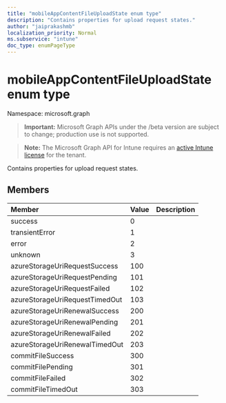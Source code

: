 ```yaml
---
title: "mobileAppContentFileUploadState enum type"
description: "Contains properties for upload request states."
author: "jaiprakashmb"
localization_priority: Normal
ms.subservice: "intune"
doc_type: enumPageType
---
```


# mobileAppContentFileUploadState enum type

Namespace: microsoft.graph

> **Important:** Microsoft Graph APIs under the /beta version are subject to change; production use is not supported.

> **Note:** The Microsoft Graph API for Intune requires an [active Intune license](https://go.microsoft.com/fwlink/?linkid=839381) for the tenant.

Contains properties for upload request states.

## Members
|Member|Value|Description|
|:---|:---|:---|
|success|0||
|transientError|1||
|error|2||
|unknown|3||
|azureStorageUriRequestSuccess|100||
|azureStorageUriRequestPending|101||
|azureStorageUriRequestFailed|102||
|azureStorageUriRequestTimedOut|103||
|azureStorageUriRenewalSuccess|200||
|azureStorageUriRenewalPending|201||
|azureStorageUriRenewalFailed|202||
|azureStorageUriRenewalTimedOut|203||
|commitFileSuccess|300||
|commitFilePending|301||
|commitFileFailed|302||
|commitFileTimedOut|303||